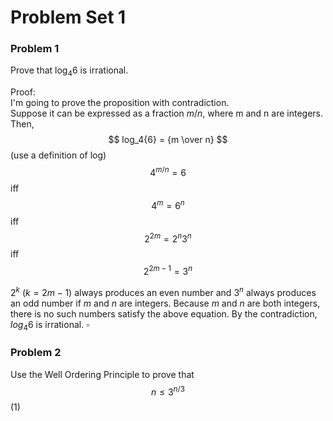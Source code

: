 # Problem Set 1

### Problem 1
Prove that $\log_4{6}$ is irrational.

Proof:\
I'm going to prove the proposition with contradiction.\
Suppose it can be expressed as a fraction $m/n$, where m and n are integers. Then,
$$ log_4{6} = {m \over n} $$
(use a definition of log)
$$ 4^{m / n} = 6 $$
iff
$$ 4^m = 6^n $$
iff
$$ 2^{2m} = 2^n3^n $$
iff
$$ 2^{2m-1} = 3^n $$

$2^k$ ($k=2m-1$) always produces an even number and $3^n$ always produces an odd number if $m$ and $n$ are integers. Because $m$ and $n$ are both integers, there is no such numbers satisfy the above equation.
By the contradiction, $log_4{6}$ is irrational. $\square$


### Problem 2
Use the Well Ordering Principle to prove that
$$ n \le 3^{n/3} $$ (1)


